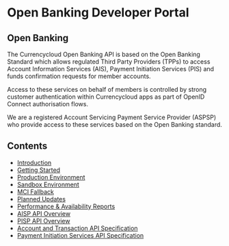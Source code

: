 # Open Banking Developer Portal

## Open Banking

The Currencycloud Open Banking API is based on the Open Banking Standard which allows regulated Third Party Providers (TPPs) to access Account Information Services (AIS), Payment Initiation Services (PIS) and funds confirmation requests for member accounts.

Access to these services on behalf of members is controlled by strong customer authentication within Currencycloud apps as part of OpenID Connect authorisation flows.

We are a registered Account Servicing Payment Service Provider (ASPSP) who provide access to these services based on the Open Banking standard.

## Contents

- [Introduction](/perry/developer/documentation?resource=euhub-tccl-portal-new&document=docs/10-index.md)
- [Getting Started](/perry/developer/documentation?resource=euhub-tccl-portal-new&document=docs/20-getting-started.md)
- [Production Environment](/perry/developer/documentation?resource=euhub-tccl-portal-new&document=docs/30-production.md)
- [Sandbox Environment](/perry/developer/documentation?resource=euhub-tccl-portal-new&document=docs/40-sandbox.md)
- [MCI Fallback](/perry/developer/documentation?resource=euhub-tccl-portal-new&document=docs/41-mci-fallback.md)
- [Planned Updates](/perry/developer/documentation?resource=euhub-tccl-portal-new&document=docs/50-planned-updates.md)
- [Performance & Availability Reports](/perry/developer/documentation?resource=euhub-tccl-portal-new&document=docs/51-reports.md)
- [AISP API Overview](/perry/developer/documentation?resource=euhub-tccl-portal-new&document=docs/API%20Overview/ais.md)
- [PISP API Overview](/perry/developer/documentation?resource=euhub-tccl-portal-new&document=docs/API%20Overview/pis.md)
- [Account and Transaction API Specification](/perry/developer/documentation?resource=euhub-tccl-portal-new&document=swagger/account-info-openapi.yaml)
- [Payment Initiation Services API Specification](/perry/developer/documentation?resource=euhub-tccl-portal-new&document=swagger/payment-initiation-openapi.yaml)
